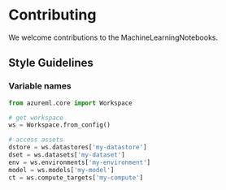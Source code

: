 # Contributing

We welcome contributions to the MachineLearningNotebooks.

## Style Guidelines 

### Variable names 

```python
from azureml.core import Workspace

# get workspace 
ws = Workspace.from_config()

# access assets 
dstore = ws.datastores['my-datastore']
dset = ws.datasets['my-dataset']
env = ws.environments['my-environment']
model = ws.models['my-model']
ct = ws.compute_targets['my-compute']
```
